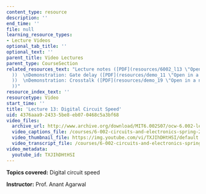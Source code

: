 ```yaml
---
content_type: resource
description: ''
end_time: ''
file: null
learning_resource_types:
- Lecture Videos
optional_tab_title: ''
optional_text: ''
parent_title: Video Lectures
parent_type: CourseSection
related_resources_text: "Lecture notes ([PDF](resources/6002_l13 \"Open in a new window.\"\
  ))  \nDemonstration: Gate delay ([PDF](resources/demo_11 \"Open in a new window.\"\
  ))  \nDemonstration: Crosstalk ([PDF](resources/demo_19 \"Open in a new window.\"\
  ))"
resource_index_text: ''
resourcetype: Video
start_time: ''
title: 'Lecture 13: Digital Circuit Speed'
uid: 4376aaa9-2433-5be8-eb07-0468c5a3bf68
video_files:
  archive_url: http://www.archive.org/download/MIT6.002S07/ocw-6.002-lec-mit-10250-21oct2003-220k.mp4
  video_captions_file: /courses/6-002-circuits-and-electronics-spring-2007/a6ffa0d14f6454cab6f388f257476419_TXJIhDHtHSI.vtt
  video_thumbnail_file: https://img.youtube.com/vi/TXJIhDHtHSI/default.jpg
  video_transcript_file: /courses/6-002-circuits-and-electronics-spring-2007/436f601051b15e6a2eff7b7d2774631e_TXJIhDHtHSI.pdf
video_metadata:
  youtube_id: TXJIhDHtHSI
---
```


**Topics covered:** Digital circuit speed

**Instructor:** Prof. Anant Agarwal